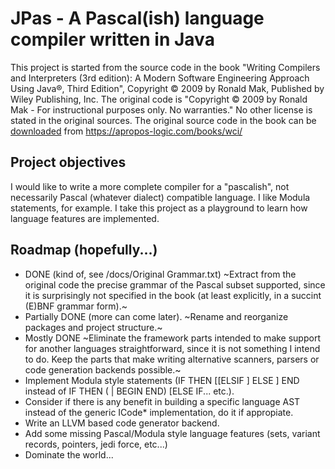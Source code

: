 # JPas - A Pascal(ish) language compiler written in Java

This project is started from the source code in the book "Writing Compilers and Interpreters (3rd edition): A Modern Software Engineering Approach Using Java®, Third Edition", Copyright © 2009 by Ronald Mak, Published by Wiley Publishing, Inc.
The original code is "Copyright © 2009 by Ronald Mak - For instructional purposes only. No warranties."
No other license is stated in the original sources.
The original source code in the book can be [downloaded](https://apropos-logic.com/books/wci/) from https://apropos-logic.com/books/wci/

## Project objectives

I would like to write a more complete compiler for a "pascalish", not necessarily Pascal (whatever dialect) compatible language. I like Modula statements, for example. I take this project as a playground to learn how language features are implemented.

## Roadmap (hopefully...)

- DONE (kind of, see /docs/Original Grammar.txt) ~Extract from the original code the precise grammar of the Pascal subset supported, since it is surprisingly not specified in the book (at least explicitly, in a succint (E)BNF grammar form).~
- Partially DONE (more can come later). ~Rename and reorganize packages and project structure.~
- Mostly DONE ~Eliminate the framework parts intended to make support for another languages straightforward, since it is not something I intend to do. Keep the parts that make writing alternative scanners, parsers or code generation backends possible.~
- Implement Modula style statements (IF <cond> THEN <statements> [[ELSIF <statements>] ELSE <statements>] END instead of IF <cond> THEN (<statement> | BEGIN <statements> END) [ELSE IF... etc.).
- Consider if there is any benefit in building a specific language AST instead of the generic ICode* implementation, do it if appropiate.
- Write an LLVM based code generator backend.
- Add some missing Pascal/Modula style language features (sets, variant records, pointers, jedi force, etc...)
- Dominate the world...
